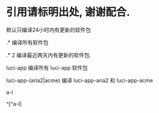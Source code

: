 # 引用请标明出处, 谢谢配合.

默认只编译24小时内有更新的软件包

.* 编译所有软件包

.* 2 编译最近两天内有更新的软件包.

luci-app 编译所有 luci-app 软件包

luci-app-(aria2|acme) 编译 luci-app-aria2 和 luci-app-acme

a-l

^[^a-l]
